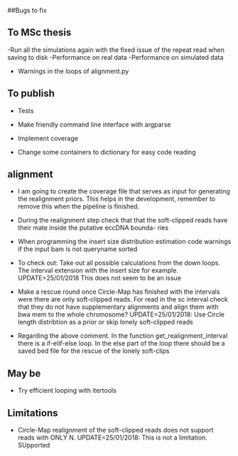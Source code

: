 ##Bugs to fix


## To MSc thesis

-Run all the simulations again with the fixed issue of the repeat read when saving to disk
-Performance on real data
-Performance on simulated data
- Warnings in the loops of alignment.py

## To publish

- Tests



- Make friendly command line interface with argparse
- Implement coverage
- Change some containers to dictionary for easy code reading


## alignment
- I am going to create the coverage file that serves as input for generating the realignment priors. This helps in the development,
remember to remove this when the pipeline is finished.

- During the realignment step check that that the soft-clipped reads have their mate inside the putative eccDNA bounda-
ries

- When programming the insert size distribution estimation code warnings if the input bam is not queryname sorted

- To check out: Take out all possible calculations from the down loops. The interval extension with the insert size for example. UPDATE=25/01/2018 This does not seem to be an issue

- Make a rescue round once Circle-Map has finished with the intervals were there are only soft-clipped reads. For read in
the sc interval check that they do not have supplementary alignments and align them with bwa mem to the whole chromosome? UPDATE=25/01/2018: Use Circle length distribtion as a prior
or skip lonely soft-clipped reads

- Regarding the above comment. In the function get_realignment_interval there is a if-elif-else loop. In the else part of the
loop there should be a saved bed file for the rescue of the lonely soft-clips

## May be

- Try efficient looping with itertools

## Limitations

- Circle-Map realignment of the soft-clipped reads does not support reads with ONLY N. UPDATE=25/01/2018: This is not a limitation. SUpported
